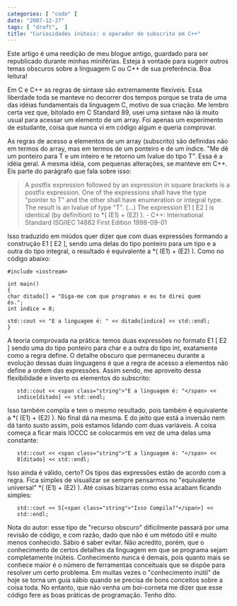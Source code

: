 ```yaml
---
categories: [ "code" ]
date: "2007-12-27"
tags: [ "draft",  ]
title: "Curiosidades inúteis: o operador de subscrito em C++"
---
```

Este artigo é uma reedição de meu blogue antigo, guardado para ser
republicado durante minhas miniférias. Esteja à vontade para sugerir
outros temas obscuros sobre a linguagem C ou C++ de sua preferência. Boa
leitura!

Em C e C++ as regras de sintaxe são extremamente flexíveis. Essa
liberdade toda se manteve no decorrer dos tempos porque se trata de uma
das idéias fundamentais da linguagem C, motivo de sua criação. Me
lembro certa vez que, bitolado em C Standard 89, usei uma sintaxe não
lá muito usual para acessar um elemento de um array. Foi apenas um
experimento de estudante, coisa que nunca vi em código algum e queria
comprovar.

As regras de acesso a elementos de um array (subscrito) são definidas
não em termos do array, mas em termos de um ponteiro e de um índice. "Me
dê um ponteiro para T e um inteiro e te retorno um lvalue do tipo
T". Essa é a idéia geral. A mesma idéia, com pequenas alterações,
se manteve em C++. Eis parte do parágrafo que fala sobre isso:

> A postfix expression followed by an expression in square brackets is a
postfix expression. One of the expressions shall have the type "pointer
to T" and the other shall have enumeration or integral type. The result
is an lvalue of type "T". (...) The expression E1 [ E2 ] is identical
(by definition) to *( (E1) + (E2) ). - C++: International Standard
ISO/IEC 14882 First Edition 1998-09-01

Isso traduzido em miúdos quer dizer que com duas expressões formando a
construção E1 [ E2 ], sendo uma delas do tipo ponteiro para um tipo e
a outra do tipo integral, o resultado é equivalente a *( (E1) + (E2)
). Como no código abaixo:

    #include <iostream>
    
    int main()
    {
	char ditado[] = "Diga-me com que programas e eu te direi quem
	és.";
	int indice = 8;
    
	std::cout << "E a linguagem é: " << ditado[indice] << std::endl;
    } 
    

A teoria comprovada na prática: temos duas expressões no formato E1
[ E2 ] sendo uma do tipo ponteiro para char e a outra do tipo int,
exatamente como a regra define. O detalhe obscuro que permaneceu durante
a evolução dessas duas linguagens é que a regra de acesso a elementos
não define a ordem das expressões. Assim sendo, me aproveito dessa
flexibilidade e inverto os elementos do subscrito:

    
       std::cout << <span class="string">"E a linguagem é: "</span> <<
       indice[ditado] << std::endl;

Isso também compila e tem o mesmo resultado, pois também é equivalente
a *( (E1) + (E2) ). No final dá na mesma. E do jeito que está a
inversão nem dá tanto susto assim, pois estamos lidando com duas
variáveis. A coisa começa a ficar mais IOCCC se colocarmos em vez de
uma delas uma constante:

    
       std::cout << <span class="string">"E a linguagem é: "</span> <<
       8[ditado] << std::endl;

Isso ainda é válido, certo? Os tipos das expressões estão de
acordo com a regra. Fica simples de visualizar se sempre pensarmos no
"equivalente universal" *( (E1) + (E2) ). Até coisas bizarras como essa
acabam ficando simples:

    
       std::cout << 5[<span class="string">"Isso Compila?"</span>] <<
       std::endl;

Nota do autor: esse tipo de "recurso obscuro" dificilmente passará por
uma revisão de código, e com razão, dado que não é um método útil e
muito menos conhecido. Sábio é saber evitar. Não acredito, porém, que
o conhecimento de certos detalhes da linguagem em que se programa sejam
completamente inúteis. Conhecimento nunca é demais, pois quanto mais
se conhece maior é o número de ferramentas conceituais que se dispõe
para resolver um certo problema. Em muitas vezes o "conhecimento inútil"
de hoje se torna um guia sábio quando se precisa de bons conceitos
sobre a coisa toda. No entanto, que não venha um boi-corneta me dizer
que esse código fere as boas práticas de programação. Tenho dito.
